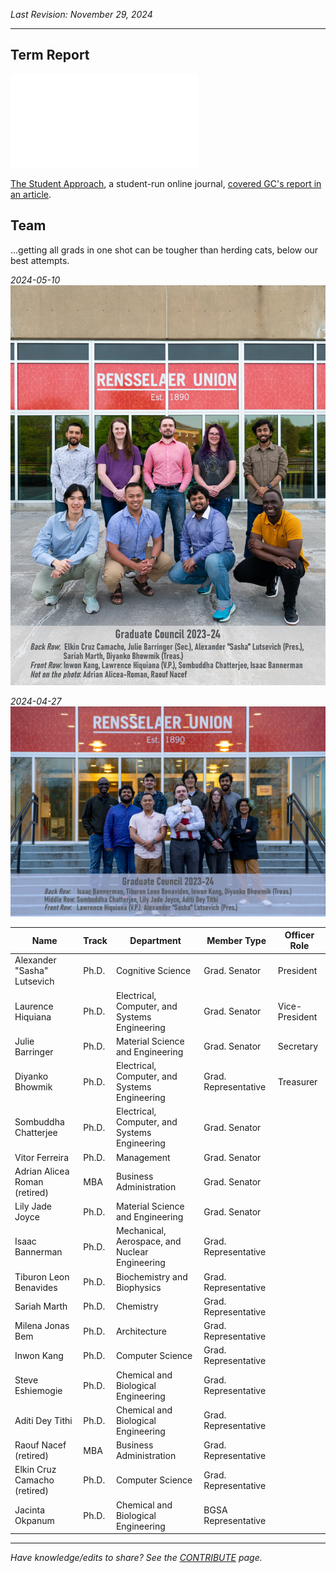 _Last Revision: November 29, 2024_

---

## Term Report
![Graduate Council 2023-24 Term Report - Compressed_27.5](../../../_assets/Graduate%20Council%20-%20A/2023-24%20-%20A/Graduate%20Council%202023-24%20Term%20Report%20-%20Compressed_27.5.pdf)

[The Student Approach](https://thestudentapproach.com/), a student-run online journal, [covered GC's report in an article](https://thestudentapproach.com/transparent-democracy/2024/08/gc-report-f24/).

## Team

...getting all grads in one shot can be tougher than herding cats, below our best attempts.

_2024-05-10_
![gc2023-24_team-2023-05-10](../../../_assets/Graduate%20Council%20-%20A/2023-24%20-%20A/gc2023-24_team-2023-05-10.jpg)

_2024-04-27_
![gc2023-24_team_2024-04-27](../../../_assets/Graduate%20Council%20-%20A/2023-24%20-%20A/gc2023-24_team_2024-04-27.jpg)

| Name                          | Track | Department                                     | Member Type          | Officer Role   |
| ----------------------------- | ----- | ---------------------------------------------- | -------------------- | -------------- |
| Alexander "Sasha" Lutsevich   | Ph.D. | Cognitive Science                              | Grad. Senator        | President      |
| Laurence Hiquiana             | Ph.D. | Electrical, Computer, and Systems Engineering  | Grad. Senator        | Vice-President |
| Julie Barringer               | Ph.D. | Material Science and Engineering               | Grad. Senator        | Secretary      |
| Diyanko Bhowmik               | Ph.D. | Electrical, Computer, and Systems Engineering  | Grad. Representative | Treasurer      |
| Sombuddha Chatterjee          | Ph.D. | Electrical, Computer, and Systems Engineering  | Grad. Senator        |                |
| Vitor Ferreira                | Ph.D. | Management                                     | Grad. Senator        |                |
| Adrian Alicea Roman (retired) | MBA   | Business Administration                        | Grad. Senator        |                |
| Lily Jade Joyce               | Ph.D. | Material Science and Engineering               | Grad. Senator        |                |
| Isaac Bannerman               | Ph.D. | Mechanical, Aerospace, and Nuclear Engineering | Grad. Representative |                |
| Tiburon Leon Benavides        | Ph.D. | Biochemistry and Biophysics                    | Grad. Representative |                |
| Sariah Marth                  | Ph.D. | Chemistry                                      | Grad. Representative |                |
| Milena Jonas Bem              | Ph.D. | Architecture                                   | Grad. Representative |                |
| Inwon Kang                    | Ph.D. | Computer Science                               | Grad. Representative |                |
| Steve Eshiemogie              | Ph.D. | Chemical and Biological Engineering            | Grad. Representative |                |
| Aditi Dey Tithi               | Ph.D. | Chemical and Biological Engineering            | Grad. Representative |                |
| Raouf Nacef (retired)         | MBA   | Business Administration                        | Grad. Representative |                |
| Elkin Cruz Camacho (retired)  | Ph.D. | Computer Science                               | Grad. Representative |                |
| Jacinta Okpanum               | Ph.D. | Chemical and Biological Engineering            | BGSA Representative  |                |


---
_Have knowledge/edits to share? See the [CONTRIBUTE](../../CONTRIBUTE.md) page._